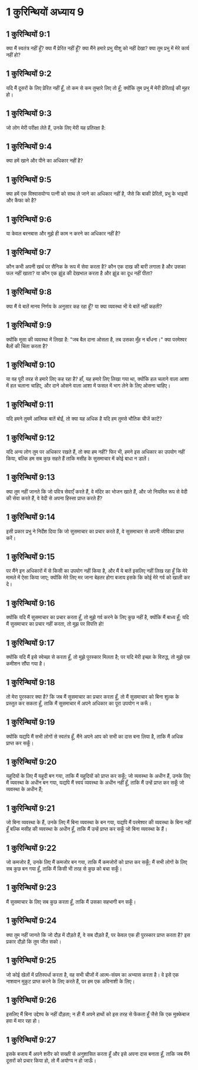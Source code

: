 # 1 कुरिन्थियों अध्याय 9

## 1 कुरिन्थियों 9:1

क्या मैं स्वतंत्र नहीं हूँ? क्या मैं प्रेरित नहीं हूँ? क्या मैंने हमारे प्रभु यीशु को नहीं देखा? क्या तुम प्रभु में मेरे कार्य नहीं हो?

## 1 कुरिन्थियों 9:2

यदि मैं दूसरों के लिए प्रेरित नहीं हूँ, तो कम से कम तुम्हारे लिए तो हूँ; क्योंकि तुम प्रभु में मेरी प्रेरिताई की मुहर हो।

## 1 कुरिन्थियों 9:3

जो लोग मेरी परीक्षा लेते हैं, उनके लिए मेरी यह प्रतिरक्षा है:

## 1 कुरिन्थियों 9:4

क्या हमें खाने और पीने का अधिकार नहीं है?

## 1 कुरिन्थियों 9:5

क्या हमें एक विश्वासयोग्य पत्नी को साथ ले जाने का अधिकार नहीं है, जैसे कि बाकी प्रेरितों, प्रभु के भाइयों और कैफा को है?

## 1 कुरिन्थियों 9:6

या केवल बरनबास और मुझे ही काम न करने का अधिकार नहीं है?

## 1 कुरिन्थियों 9:7

कौन कभी अपनी खर्च पर सैनिक के रूप में सेवा करता है? कौन एक दाख की बारी लगाता है और उसका फल नहीं खाता? या कौन एक झुंड की देखभाल करता है और झुंड का दूध नहीं पीता?

## 1 कुरिन्थियों 9:8

क्या मैं ये बातें मानव निर्णय के अनुसार कह रहा हूँ? या क्या व्यवस्था भी ये बातें नहीं कहती?

## 1 कुरिन्थियों 9:9

क्योंकि मूसा की व्यवस्था में लिखा है: "जब बैल दाना ओसता है, तब उसका मुँह न बाँधना।" क्या परमेश्वर बैलों की चिंता करता है?

## 1 कुरिन्थियों 9:10

या वह पूरी तरह से हमारे लिए कह रहा है? हाँ, यह हमारे लिए लिखा गया था, क्योंकि हल चलाने वाला आशा में हल चलाना चाहिए, और दाने ओसने वाला आशा में फसल में भाग लेने के लिए ओसना चाहिए।

## 1 कुरिन्थियों 9:11

यदि हमने तुममें आत्मिक बातें बोईं, तो क्या यह अधिक है यदि हम तुमसे भौतिक चीजें काटें?

## 1 कुरिन्थियों 9:12

यदि अन्य लोग तुम पर अधिकार रखते हैं, तो क्या हम नहीं? फिर भी, हमने इस अधिकार का उपयोग नहीं किया, बल्कि हम सब कुछ सहते हैं ताकि मसीह के सुसमाचार में कोई बाधा न डालें।

## 1 कुरिन्थियों 9:13

क्या तुम नहीं जानते कि जो पवित्र सेवाएँ करते हैं, वे मंदिर का भोजन खाते हैं, और जो नियमित रूप से वेदी की सेवा करते हैं, वे वेदी से अपना हिस्सा प्राप्त करते हैं?

## 1 कुरिन्थियों 9:14

इसी प्रकार प्रभु ने निर्देश दिया कि जो सुसमाचार का प्रचार करते हैं, वे सुसमाचार से अपनी जीविका प्राप्त करें।

## 1 कुरिन्थियों 9:15

पर मैंने इन अधिकारों में से किसी का उपयोग नहीं किया है, और मैं ये बातें इसलिए नहीं लिख रहा हूँ कि मेरे मामले में ऐसा किया जाए; क्योंकि मेरे लिए मर जाना बेहतर होगा बजाय इसके कि कोई मेरे गर्व को खाली कर दे।

## 1 कुरिन्थियों 9:16

क्योंकि यदि मैं सुसमाचार का प्रचार करता हूँ, तो मुझे गर्व करने के लिए कुछ नहीं है, क्योंकि मैं बाध्य हूँ; यदि मैं सुसमाचार का प्रचार नहीं करता, तो मुझ पर विपत्ति हो!

## 1 कुरिन्थियों 9:17

क्योंकि यदि मैं इसे स्वेच्छा से करता हूँ, तो मुझे पुरस्कार मिलता है; पर यदि मेरी इच्छा के विरुद्ध, तो मुझे एक कमीशन सौंपा गया है।

## 1 कुरिन्थियों 9:18

तो मेरा पुरस्कार क्या है? कि जब मैं सुसमाचार का प्रचार करता हूँ, तो मैं सुसमाचार को बिना शुल्क के प्रस्तुत कर सकता हूँ, ताकि मैं सुसमाचार में अपने अधिकार का पूरा उपयोग न करूँ।

## 1 कुरिन्थियों 9:19

क्योंकि यद्यपि मैं सभी लोगों से स्वतंत्र हूँ, मैंने अपने आप को सभी का दास बना लिया है, ताकि मैं अधिक प्राप्त कर सकूँ।

## 1 कुरिन्थियों 9:20

यहूदियों के लिए मैं यहूदी बन गया, ताकि मैं यहूदियों को प्राप्त कर सकूँ; जो व्यवस्था के अधीन हैं, उनके लिए मैं व्यवस्था के अधीन बन गया, यद्यपि मैं स्वयं व्यवस्था के अधीन नहीं हूँ, ताकि मैं उन्हें प्राप्त कर सकूँ जो व्यवस्था के अधीन हैं;

## 1 कुरिन्थियों 9:21

जो बिना व्यवस्था के हैं, उनके लिए मैं बिना व्यवस्था के बन गया, यद्यपि मैं परमेश्वर की व्यवस्था के बिना नहीं हूँ बल्कि मसीह की व्यवस्था के अधीन हूँ, ताकि मैं उन्हें प्राप्त कर सकूँ जो बिना व्यवस्था के हैं।

## 1 कुरिन्थियों 9:22

जो कमजोर हैं, उनके लिए मैं कमजोर बन गया, ताकि मैं कमजोरों को प्राप्त कर सकूँ; मैं सभी लोगों के लिए सब कुछ बन गया हूँ, ताकि मैं किसी भी तरह से कुछ को बचा सकूँ।

## 1 कुरिन्थियों 9:23

मैं सुसमाचार के लिए सब कुछ करता हूँ, ताकि मैं उसका सहभागी बन सकूँ।

## 1 कुरिन्थियों 9:24

क्या तुम नहीं जानते कि जो दौड़ में दौड़ते हैं, वे सब दौड़ते हैं, पर केवल एक ही पुरस्कार प्राप्त करता है? इस प्रकार दौड़ो कि तुम जीत सको।

## 1 कुरिन्थियों 9:25

जो कोई खेलों में प्रतिस्पर्धा करता है, वह सभी चीजों में आत्म-संयम का अभ्यास करता है। वे इसे एक नाशवान मुकुट प्राप्त करने के लिए करते हैं, पर हम एक अविनाशी के लिए।

## 1 कुरिन्थियों 9:26

इसलिए मैं बिना उद्देश्य के नहीं दौड़ता; न ही मैं अपने हाथों को इस तरह से फेंकता हूँ जैसे कि एक मुक्केबाज हवा में मार रहा हो।

## 1 कुरिन्थियों 9:27

इसके बजाय मैं अपने शरीर को सख्ती से अनुशासित करता हूँ और इसे अपना दास बनाता हूँ, ताकि जब मैंने दूसरों को प्रचार किया हो, तो मैं अयोग्य न हो जाऊँ।
